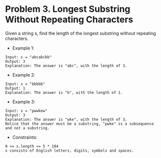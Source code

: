 # Problem  3. Longest Substring Without Repeating Characters

Given a string s, find the length of the longest substring without repeating characters.

- Example 1:

```text
Input: s = "abcabcbb"
Output: 3
Explanation: The answer is "abc", with the length of 3.
```

- Example 2:

```text
Input: s = "bbbbb"
Output: 1
Explanation: The answer is "b", with the length of 1.
```

- Example 3:

```text
Input: s = "pwwkew"
Output: 3
Explanation: The answer is "wke", with the length of 3.
Notice that the answer must be a substring, "pwke" is a subsequence and not a substring.
```

- Constraints:

```text
0 <= s.length <= 5 * 104
s consists of English letters, digits, symbols and spaces.
```
